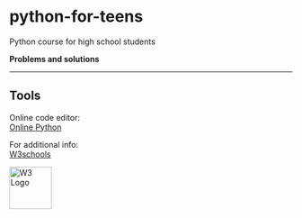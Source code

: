 # python-for-teens
 Python course for high school students 
  
 **Problems and solutions**

 -----
 ## Tools

 Online code editor:  
 [Online Python](https://www.online-python.com/)

 

For additional info:  
[W3schools](https://www.w3schools.com/python/default.asp)  


<img src="https://upload.wikimedia.org/wikipedia/commons/thumb/a/a0/W3Schools_logo.svg/2175px-W3Schools_logo.svg.png" alt="W3 Logo" width="75"/>

